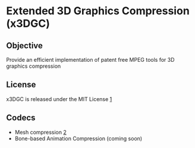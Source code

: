 # Extended 3D Graphics Compression (x3DGC)

## Objective
  Provide an efficient implementation of patent free MPEG tools for 3D graphics compression

## License
  x3DGC is released under the MIT License [1]

## Codecs
  * Mesh compression [2]
  * Bone-based Animation Compression (coming soon)

  [1]: http://opensource.org/licenses/MIT "MIT License"
  [2]: http://onlinelibrary.wiley.com/doi/10.1002/cav.319/abstract "TFAN: A low complexity 3D mesh compression algorithm"
  
  